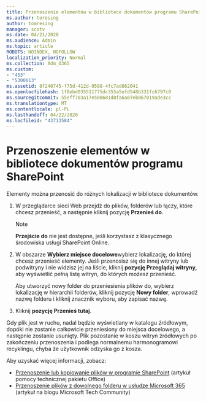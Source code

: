 ```yaml
---
title: Przenoszenie elementów w bibliotece dokumentów programu SharePoint
ms.author: toresing
author: tomresing
manager: scotv
ms.date: 04/21/2020
ms.audience: Admin
ms.topic: article
ROBOTS: NOINDEX, NOFOLLOW
localization_priority: Normal
ms.collection: Adm_O365
ms.custom:
- "453"
- "5300013"
ms.assetid: 8f240745-f75d-412d-9588-4fc7ad862041
ms.openlocfilehash: 1f8ebd035511775dc355a5efd548b331fc6797c0
ms.sourcegitcommit: 55eff703a17e500681d8fa6a87eb067019ade3cc
ms.translationtype: MT
ms.contentlocale: pl-PL
ms.lasthandoff: 04/22/2020
ms.locfileid: "43713584"
---
```

# <a name="move-items-in-a-sharepoint-document-library"></a>Przenoszenie elementów w bibliotece dokumentów programu SharePoint

Elementy można przenosić do różnych lokalizacji w bibliotece dokumentów.
  
1. W przeglądarce sieci Web przejdź do plików, folderów lub łączy, które chcesz przenieść, a następnie kliknij pozycję **Przenieś do**.

    > [!NOTE]
    > **Przejście do** nie jest dostępne, jeśli korzystasz z klasycznego środowiska usługi SharePoint Online.
  
2. W obszarze **Wybierz miejsce docelowe**wybierz lokalizację, do której chcesz przenieść elementy. Jeśli przenosisz się do innej witryny lub podwitryny i nie widzisz jej na liście, kliknij **pozycję Przeglądaj witryny,** aby wyświetlić pełną listę witryn, do których możesz przenieść.

    Aby utworzyć nowy folder do przeniesienia plików do, wybierz lokalizację w hierarchii folderów, kliknij pozycję **Nowy folder**, wprowadź nazwę folderu i kliknij znacznik wyboru, aby zapisać nazwę.

3. Kliknij **pozycję Przenieś tutaj**.

 Gdy plik jest w ruchu, nadal będzie wyświetlany w katalogu źródłowym, dopóki nie zostanie całkowicie przeniesiony do miejsca docelowego, a następnie zostanie usunięty. Plik pozostanie w koszu witryn źródłowych po zakończeniu przenoszenia i podlega normalnemu harmonogramowi recyklingu, chyba że użytkownik odzyska go z kosza.

Aby uzyskać więcej informacji, zobacz:

 - [Przenoszenie lub kopiowanie plików w programie SharePoint](https://support.office.com/article/move-or-copy-files-in-sharepoint-00e2f483-4df3-46be-a861-1f5f0c1a87bc) (artykuł pomocy technicznej pakietu Office)
 - [Przenoszenie plików z dowolnego folderu w usłudze Microsoft 365](https://techcommunity.microsoft.com/t5/Microsoft-SharePoint-Blog/Now-move-files-anywhere-in-Office-365-SharePoint-and-OneDrive/ba-p/146973) (artykuł na blogu Microsoft Tech Community) 